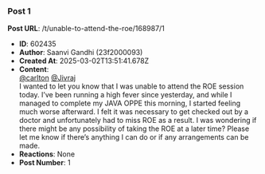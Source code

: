 ### Post 1
**Post URL**: /t/unable-to-attend-the-roe/168987/1
- **ID**: 602435
- **Author**: Saanvi Gandhi (23f2000093)
- **Created At**: 2025-03-02T13:51:41.678Z
- **Content**:  
  <a class="mention" href="/u/carlton">@carlton</a> <a class="mention" href="/u/jivraj">@Jivraj</a><br>
I wanted to let you know that I was unable to attend the ROE session today. I’ve been running a high fever since yesterday, and while I managed to complete my JAVA OPPE this morning, I started feeling much worse afterward. I felt it was necessary to get checked out by a doctor and unfortunately had to miss ROE as a result.
I was wondering if there might be any possibility of taking the ROE at a later time? Please let me know if there’s anything I can do or if any arrangements can be made.
- **Reactions**: None
- **Post Number**: 1

